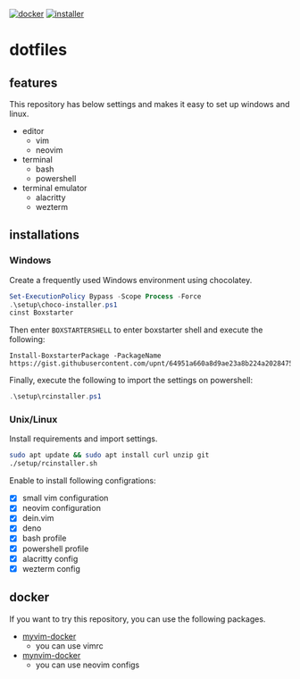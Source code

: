 [![docker](https://github.com/upnt/dotfiles/actions/workflows/docker-publish.yml/badge.svg?branch=main)](https://github.com/upnt/dotfiles/actions/workflows/docker-publish.yml)
[![installer](https://github.com/upnt/dotfiles/actions/workflows/installer.yml/badge.svg)](https://github.com/upnt/dotfiles/actions/workflows/installer.yml)

# dotfiles
## features
This repository has below settings and makes it easy to set up windows and linux.
- editor
    - vim
    - neovim
- terminal
    - bash
    - powershell
- terminal emulator
    - alacritty
    - wezterm

## installations
### Windows

Create a frequently used Windows environment using chocolatey.

```powershell
Set-ExecutionPolicy Bypass -Scope Process -Force
.\setup\choco-installer.ps1
cinst Boxstarter
```

Then enter `BOXSTARTERSHELL` to enter boxstarter shell and execute the following:

```BOXSTARTERSHELL
Install-BoxstarterPackage -PackageName https://gist.githubusercontent.com/upnt/64951a660a8d9ae23a8b224a2028475f/raw/boxstarter.ps1
```

Finally, execute the following to import the settings on powershell:
```powershell
.\setup\rcinstaller.ps1
```

### Unix/Linux
Install requirements and import settings.
```bash
sudo apt update && sudo apt install curl unzip git
./setup/rcinstaller.sh
```

Enable to install following configrations:
- [x] small vim configuration
- [x] neovim configuration
- [x] dein.vim
- [x] deno
- [x] bash profile
- [x] powershell profile
- [x] alacritty config
- [x] wezterm config

## docker
If you want to try this repository, you can use the following packages.
- [myvim-docker](https://github.com/upnt/dotfiles/pkgs/container/myvim-docker)
  - you can use vimrc
- [mynvim-docker](https://github.com/upnt/dotfiles/pkgs/container/mynvim-docker)
  - you can use neovim configs
